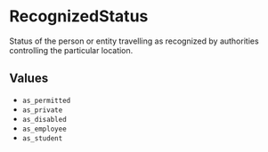 # RecognizedStatus

Status of the person or entity travelling as recognized by authorities
controlling the particular location.

## Values

- `as_permitted`
- `as_private`
- `as_disabled`
- `as_employee`
- `as_student`
